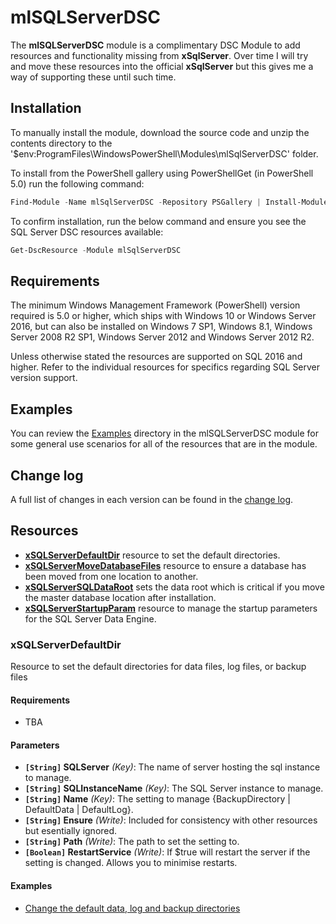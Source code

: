 # mlSQLServerDSC

The **mlSQLServerDSC** module is a complimentary DSC Module to add resources and functionality missing from **xSqlServer**. Over time I will try and move these resources into the official **xSqlServer** but this gives me a way of supporting these until such time.

## Installation

To manually install the module, download the source code and unzip the contents directory to the
'$env:ProgramFiles\WindowsPowerShell\Modules\mlSqlServerDSC' folder.

To install from the PowerShell gallery using PowerShellGet (in PowerShell 5.0) run
the following command:

```powershell
Find-Module -Name mlSqlServerDSC -Repository PSGallery | Install-Module
```

To confirm installation, run the below command and ensure you see the SQL Server
DSC resources available:

```powershell
Get-DscResource -Module mlSqlServerDSC
```

## Requirements

The minimum Windows Management Framework (PowerShell) version required is 5.0 or
higher, which ships with Windows 10 or Windows Server 2016, but can also be
installed on Windows 7 SP1, Windows 8.1, Windows Server 2008 R2 SP1,
Windows Server 2012 and Windows Server 2012 R2.

Unless otherwise stated the resources are supported on SQL 2016 and higher. Refer to the individual resources for specifics regarding SQL Server version support.

## Examples

You can review the [Examples](/Examples) directory in the mlSQLServerDSC module for
some general use scenarios for all of the resources that are in the module.

## Change log

A full list of changes in each version can be found in the [change log](CHANGELOG.md).

## Resources

* [**xSQLServerDefaultDir**](#xsqlserverdefaultdir) resource to set the default directories.
* [**xSQLServerMoveDatabaseFiles**](#xsqlservermovedatabasefiles)
  resource to ensure a database has been moved from one location to another.
* [**xSQLServerSQLDataRoot**](#xsqlserversqldataroot)
  sets the data root which is critical if you move the master database location after installation.
* [**xSQLServerStartupParam**](#xsqlserverstartupparam)
  resource to manage the startup parameters for the SQL Server Data Engine.

### xSQLServerDefaultDir

Resource to set the default directories for data files, log files, or backup files

#### Requirements

* TBA

#### Parameters

* **`[String]` SQLServer** _(Key)_: The name of server hosting the sql instance to manage.
* **`[String]` SQLInstanceName** _(Key)_: The SQL Server instance to manage.
* **`[String]` Name** _(Key)_: The setting to manage {BackupDirectory | DefaultData | DefaultLog}.
* **`[String]` Ensure** _(Write)_: Included for consistency with other resources but esentially ignored.
* **`[String]` Path** _(Write)_: The path to set the setting to.
* **`[Boolean]` RestartService** _(Write)_: If $true will restart the server if the setting is changed. Allows you to minimise restarts.

#### Examples

* [Change the default data, log and backup directories](/Examples/SampleChangeDBDefaultDirs.ps1)
